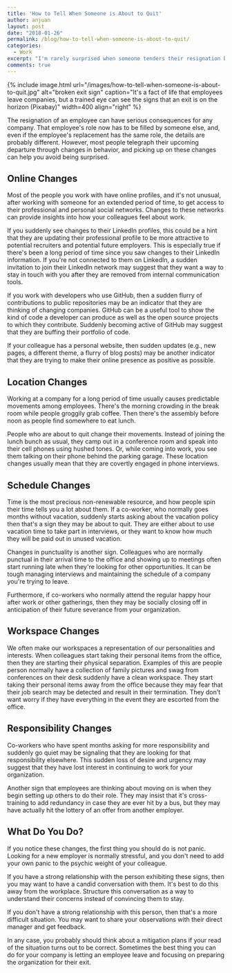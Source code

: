 ```yaml
---
title: 'How to Tell When Someone is About to Quit'
author: anjuan
layout: post
date: "2018-01-26"
permalink: /blog/how-to-tell-when-someone-is-about-to-quit/
categories:
  - Work
excerpt: "I'm rarely surprised when someone tenders their resignation because I've learned to recognize the signs that someone is exploring other opportunities."
comments: true
---
```


{% include image.html url="/images/how-to-tell-when-someone-is-about-to-quit.jpg" alt="broken exit sign" caption="It's a fact of life that employees leave companies, but a trained eye can see the signs that an exit is on the horizon (Pixabay)" width=400 align="right" %}

The resignation of an employee can have serious consequences for any company. That employee's role now has to be filled by someone else, and, even if the employee's replacement has the same role, the details are probably different. However, most people telegraph their upcoming departure through changes in behavior, and picking up on these changes can help you avoid being surprised.

## Online Changes

Most of the people you work with have online profiles, and it's not unusual, after working with someone for an extended period of time, to get access to their professional and personal social networks. Changes to these networks can provide insights into how your colleagues feel about work.

If you suddenly see changes to their LinkedIn profiles, this could be a hint that they are updating their professional profile to be more attractive to potential recruiters and potential future employers. This is especially true if there's been a long period of time since you saw changes to their LinkedIn information. If you're not connected to them on LinkedIn, a sudden invitation to join their LinkedIn network may suggest that they want a way to stay in touch with you after they are removed from internal communication tools. 

If you work with developers who use GitHub, then a sudden flurry of contributions to public repositories may be an indicator that they are thinking of changing companies. GitHub can be a useful tool to show the kind of code a developer can produce as well as the open source projects to which they contribute. Suddenly becoming active of GitHub may suggest that they are buffing their portfolio of code.

If your colleague has a personal website, then sudden updates (e.g., new pages, a different theme, a flurry of blog posts) may be another indicator that they are trying to make their online presence as positive as possible.

## Location Changes

Working at a company for a long period of time usually causes predictable movements among employees. There's the morning crowding in the break room while people groggily grab coffee. Then there's the assembly before noon as people find somewhere to eat lunch.

People who are about to quit change their movements. Instead of joining the lunch bunch as usual, they camp out in a conference room and speak into their cell phones using hushed tones. Or, while coming into work, you see them talking on their phone behind the parking garage. These location changes usually mean that they are covertly engaged in phone interviews.

## Schedule Changes

Time is the most precious non-renewable resource, and how people spin their time tells you a lot about them. If a co-worker, who normally goes months without vacation, suddenly starts asking about the vacation policy then that's a sign they may be about to quit. They are either about to use vacation time to take part in interviews, or they want to know how much they will be paid out in unused vacation.

Changes in punctuality is another sign. Colleagues who are normally punctual in their arrival time to the office and showing up to meetings often start running late when they're looking for other opportunities. It can be tough managing interviews and maintaining the schedule of a company you're trying to leave.

Furthermore, if co-workers who normally attend the regular happy hour after work or other gatherings, then they may be socially closing off in anticipation of their future severance from your organization.

## Workspace Changes

We often make our workspaces a representation of our personalities and interests. When colleagues start taking their personal items from the office, then they are starting their physical separation. Examples of this are people person normally have a collection of family pictures and swag from conferences on their desk suddenly have a clean workspace. They start taking their personal items away from the office because they may fear that their job search may be detected and result in their termination. They don't want worry if they have everything in the event they are escorted from the office.

## Responsibility Changes

Co-workers who have spent months asking for more responsibility and suddenly go quiet may be signaling that they are looking for that responsibility elsewhere. This sudden loss of desire and urgency may suggest that they have lost interest in continuing to work for your organization.

Another sign that employees are thinking about moving on is when they begin setting up others to do their role. They may insist that it's cross-training to add redundancy in case they are ever hit by a bus, but they may have actually hit the lottery of an offer from another employer. 


## What Do You Do?

If you notice these changes, the first thing you should do is not panic. Looking for a new employer is normally stressful, and you don't need to add your own panic to the psychic weight of your colleague.

If you have a strong relationship with the person exhibiting these signs, then you may want to have a candid conversation with them. It's best to do this away from the workplace. Structure this conversation as a way to understand their concerns instead of convincing them to stay.

If you don't have a strong relationship with this person, then that's a more difficult situation. You may want to share your observations with their direct manager and get feedback. 

In any case, you probably should think about a mitigation plans if your read of the situation turns out to be correct. Sometimes the best thing you can do for your company is letting an employee leave and focusing on preparing the organization for their exit.